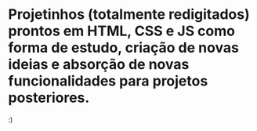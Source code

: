 # Projetinhos (totalmente redigitados) prontos em HTML, CSS e JS como forma de estudo, criação de novas ideias e absorção de novas funcionalidades para projetos posteriores.
:)
